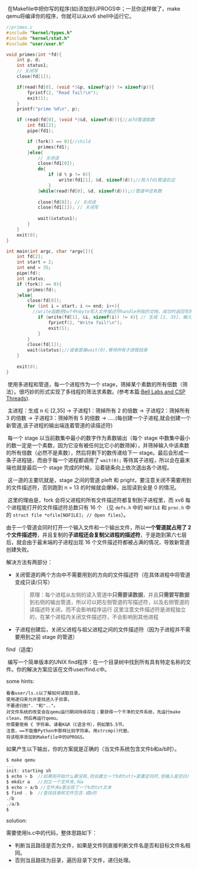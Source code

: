 



​	在Makefile中把你写的程序(如)添加到UPROGS中；一旦你这样做了，make qemu将编译你的程序，你就可以从xv6 shell中运行它。

```c
//primes.c
#include "kernel/types.h"
#include "kernel/stat.h"
#include "user/user.h"

void primes(int *fd){
    int p, d;
    int status1;
    // 关闭写
    close(fd[1]);

    if(read(fd[0], (void *)&p, sizeof(p)) != sizeof(p)){
        fprintf(2, "Read fail!\n");
        exit(1);
    }
    printf("prime %d\n", p);

    if (read(fd[0], (void *)&d, sizeof(d))){//从fd管道取数
        int fd1[2];
        pipe(fd1);

        if (fork() == 0){//child
            primes(fd1);
        }else{
            // 关闭读
            close(fd1[0]);
            do{
                if (d % p != 0){
                    write(fd1[1], &d, sizeof(d));//放入fd1管道右边
                }
            }while(read(fd[0], &d, sizeof(d)));//管道中还有数
           
            close(fd[0]); // 关闭读
            close(fd1[1]); // 关闭写
            
            wait(&status1);
        }
    }
    exit(0);
}

int main(int argc, char *argv[]){
    int fd[2];
    int start = 2;
    int end = 35;
    pipe(fd);
    int status;
    if (fork() == 0){
        primes(fd);
    }else{
        close(fd[0]);
        for (int i = start; i <= end; i++){
          //write函数把buf中nbyte写入文件描述符handle所指的文档，成功时返回写的字节数，错误时返回-1.
            if (write(fd[1], &i, sizeof(i)) != 4){ // 生成 [2, 35]，输入管道链最左端,int是4字节
                fprintf(2, "Write fail!\n");
                exit(1);
            }
        }
        close(fd[1]);
        wait(&status);//或者直接wait(0),等待所有子进程结束
    }
    
    exit(0);
}
```



​	使用多进程和管道，每一个进程作为一个 stage，筛掉某个素数的所有倍数（筛法）。很巧妙的形式实现了多线程的筛法求素数。(参考本篇:[Bell Labs and CSP Threads](https://swtch.com/~rsc/thread/)).

​	主进程：生成 n ∈ [2,35] -> 子进程1：筛掉所有 2 的倍数 -> 子进程2：筛掉所有 3 的倍数 -> 子进程3：筛掉所有 5 的倍数 -> .....(每创建一个子进程,就会创建一个新管道,该子进程的输出端连着管道的读描述符)

​	每一个 stage 以当前数集中最小的数字作为素数输出（每个 stage 中数集中最小的数一定是一个素数，因为它没有被任何比它小的数筛掉），并筛掉输入中该素数的所有倍数（必然不是素数），然后将剩下的数传递给下一 stage。最后会形成一条子进程链，而由于每一个进程都调用了 `wait(0);` 等待其子进程，所以会在最末端也就是最后一个 stage 完成的时候，沿着链条向上依次退出各个进程。

​	这一道的主要坑就是，stage 之间的管道 pleft 和 pright，要注意关闭不需要用到的文件描述符，否则跑到 n = 13 的时候就会爆掉，出现读到全是 0 的情况。

​	这里的理由是，fork 会将父进程的所有文件描述符都复制到子进程里，而 xv6 每个进程能打开的文件描述符总数只有 16 个 （见 `defs.h` 中的 `NOFILE` 和 `proc.h` 中的 `struct file *ofile[NOFILE]; // Open files`）。

​	由于一个管道会同时打开一个输入文件和一个输出文件，所以**一个管道就占用了 2 个文件描述符**，并且复制的**子进程还会复制父进程的描述符**，于是跑到第六七层后，就会由于最末端的子进程出现 16 个文件描述符都被占满的情况，导致新管道创建失败。

解决方法有两部分：

- 关闭管道的两个方向中不需要用到的方向的文件描述符（在具体进程中将管道变成只读/只写）

  > 原理：每个进程从左侧的读入管道中**只需要读数据**，并且**只需要写数据**到右侧的输出管道，所以可以把左侧管道的写描述符，以及右侧管道的读描述符关闭，而不会影响程序运行 这里注意文件描述符是进程独立的，在某个进程内关闭文件描述符，不会影响到其他进程

- 子进程创建后，关闭父进程与祖父进程之间的文件描述符（因为子进程并不需要用到之前 stage 的管道）











find（适度）

​	编写一个简单版本的UNIX find程序：在一个目录树中找到所有具有特定名称的文件。你的解决方案应该在文件user/find.c中。

some hints:

    看看user/ls.c以了解如何读取目录。
    使用递归来允许查找进入子目录。
    不要递归到". "和".."。
    对文件系统的改变会在qemu运行期间持续存在；要获得一个干净的文件系统，先运行make clean，然后再运行qemu。
    你需要使用 C 字符串。请看K&R（C语言书），例如第5.5节。
    注意，==不能像Python中那样比较字符串。用strcmp()代替。
    将该程序添加到Makefile中的UPROGS。

如果产生以下输出，你的方案就是正确的（当文件系统包含文件b和a/b时）。

```c
$ make qemu
...
init: starting sh
$ echo > b  //如果刚开始什么都没有,则会建立一个b的txt(>是重定向符,但输入是空白)
$ mkdir a	//创立一个文件夹,叫a
$ echo > a/b //文件夹a里出现了一个b的txt文本
$ find . b  //查找目录和文件包含.或b的
./b
./a/b
$ 
```



solution:

需要使用ls.c中的代码，整体思路如下：

- 判断当且路径是否为文件，如果是文件则直接判断文件名是否和目标文件名相同。
- 否则当且路径为目录，遍历目录下文件，递归处理。



```

```

